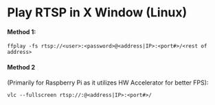 
# Play RTSP in X Window (Linux)

#### Method 1:

`ffplay -fs rtsp://<user>:<password>@<address|IP>:<port#>/<rest of address>`

#### Method 2 

(Primarily for Raspberry Pi as it utilizes HW Accelerator for better FPS):

`vlc --fullscreen rtsp://:@<address|IP>:<port#>/`
